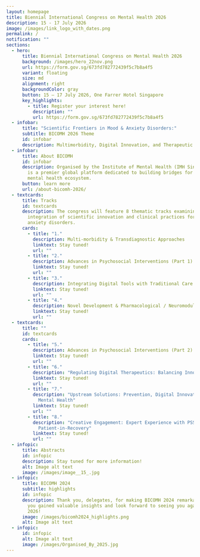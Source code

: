 ```yaml
---
layout: homepage
title: Biennial International Congress on Mental Health 2026
description: 15 - 17 July 2026
image: /images/link_logo_with_dates.png
permalink: /
notification: ""
sections:
  - hero:
      title: Biennial International Congress on Mental Health 2026
      background: /images/hero_22nov.png
      url: https://form.gov.sg/673fd782772439f5c7b8a4f5
      variant: floating
      size: md
      alignment: right
      backgroundColor: gray
      button: 15 – 17 July 2026, One Farrer Hotel Singapore
      key_highlights:
        - title: Register your interest here!
          description: ""
          url: https://form.gov.sg/673fd782772439f5c7b8a4f5
  - infobar:
      title: "Scientific Frontiers in Mood & Anxiety Disorders:"
      subtitle: BICOMH 2026 Theme
      id: infobar
      description: Multimorbidity, Digital Innovation, and Therapeutic Transformation
  - infobar:
      title: About BICOMH
      id: infobar
      description: Organised by the Institute of Mental Health (IMH Singapore) BICOMH
        is a premier global platform dedicated to building bridges for the
        mental health ecosystem.
      button: learn more
      url: /about-bicomh-2026/
  - textcards:
      title: Tracks
      id: textcards
      description: The congress will feature 8 thematic tracks examining the
        integration of scientific innovation and clinical practices for mood and
        anxiety disorders.
      cards:
        - title: "1."
          description: Multi-morbidity & Transdiagnostic Approaches
          linktext: Stay tuned!
          url: ""
        - title: "2."
          description: Advances in Psychosocial Interventions (Part 1)
          linktext: Stay tuned!
          url: ""
        - title: "3."
          description: Integrating Digital Tools with Traditional Care
          linktext: Stay tuned!
          url: ""
        - title: "4."
          description: Novel Development & Pharmacological / Neuromodulation Therapies
          linktext: Stay tuned!
          url: ""
  - textcards:
      title: ""
      id: textcards
      cards:
        - title: "5."
          description: Advances in Psychosocial Interventions (Part 2)
          linktext: Stay tuned!
          url: ""
        - title: "6."
          description: "Regulating Digital Therapeutics: Balancing Innovation and Safety"
          linktext: Stay tuned!
          url: ""
        - title: "7."
          description: "Upstream Solutions: Prevention, Digital Innovation, and Global
            Mental Health"
          linktext: Stay tuned!
          url: ""
        - title: "8."
          description: "Creative Engagement: Expert Experience with PSS /
            Patient-in-Recovery"
          linktext: Stay tuned!
          url: ""
  - infopic:
      title: Abstracts
      id: infopic
      description: Stay tuned for more information!
      alt: Image alt text
      image: /images/image__15_.jpg
  - infopic:
      title: BICOMH 2024
      subtitle: highlights
      id: infopic
      description: Thank you, delegates, for making BICOMH 2024 remarkable. We hope
        you gained valuable insights and look forward to seeing you again in
        2026!
      image: /images/bicomh2024_highlights.png
      alt: Image alt text
  - infopic:
      id: infopic
      alt: Image alt text
      image: /images/Organised_By_2025.jpg
---
```

